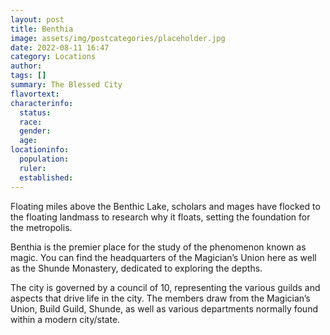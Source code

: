 ```yaml
---
layout: post
title: Benthia
image: assets/img/postcategories/placeholder.jpg
date: 2022-08-11 16:47
category: Locations
author: 
tags: []
summary: The Blessed City
flavortext: 
characterinfo:
  status: 
  race: 
  gender: 
  age: 
locationinfo:
  population: 
  ruler: 
  established: 
---
```


Floating miles above the Benthic Lake, scholars and mages have flocked to the floating landmass to research why it floats, setting the foundation for the metropolis.

Benthia is the premier place for the study of the phenomenon known as magic. You can find the headquarters of the Magician’s Union here as well as the Shunde Monastery, dedicated to exploring the depths.

The city is governed by a council of 10, representing the various guilds and aspects that drive life in the city. The members draw from the Magician’s Union, Build Guild, Shunde, as well as various departments normally found within a modern city/state.